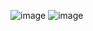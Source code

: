 ![image](https://github.com/user-attachments/assets/3a20d1c9-4eec-4caf-97d9-897486781079)
![image](https://github.com/user-attachments/assets/34451f88-c85d-411e-b189-fb72d99ae1b3)

